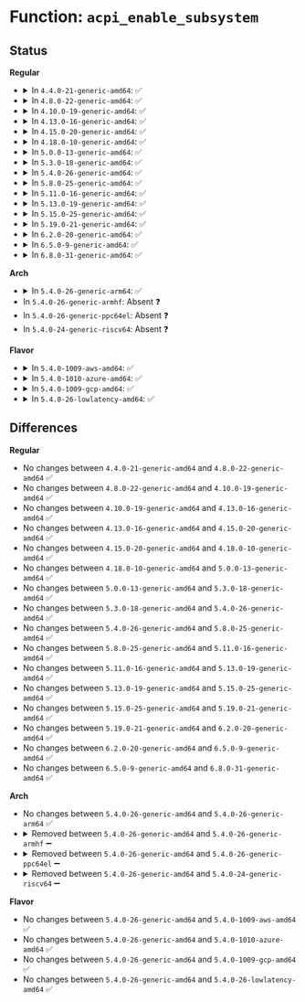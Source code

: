 # Function: <code>acpi_enable_subsystem</code>

## Status
<b>Regular</b>
<ul>
<li>
<details>
<summary>In <code>4.4.0-21-generic-amd64</code>: ✅</summary>

```c
acpi_status acpi_enable_subsystem(u32 flags)
```

```json
{
  "name": "acpi_enable_subsystem",
  "collision_type": "Unique Global",
  "inline_type": "No",
  "funcs": [
    {
      "addr": 18446744071595240943,
      "name": "acpi_enable_subsystem",
      "external": true,
      "loc": "drivers/acpi/acpica/utxfinit.c:144",
      "file": "drivers/acpi/acpica/utxfinit.c",
      "inline": "seen, unknown",
      "caller_inline": [],
      "caller_func": [
        "drivers/acpi/bus.c:acpi_subsystem_init"
      ]
    }
  ],
  "symbols": [
    {
      "addr": 18446744071595240943,
      "name": "acpi_enable_subsystem",
      "section": ".init.text",
      "bind": "STB_GLOBAL",
      "size": 147
    }
  ]
}
```
</details>
</li>
<li>
<details>
<summary>In <code>4.8.0-22-generic-amd64</code>: ✅</summary>

```c
acpi_status acpi_enable_subsystem(u32 flags)
```

```json
{
  "name": "acpi_enable_subsystem",
  "collision_type": "Unique Global",
  "inline_type": "No",
  "funcs": [
    {
      "addr": 18446744071595422024,
      "name": "acpi_enable_subsystem",
      "external": true,
      "loc": "drivers/acpi/acpica/utxfinit.c:144",
      "file": "drivers/acpi/acpica/utxfinit.c",
      "inline": "seen, unknown",
      "caller_inline": [],
      "caller_func": [
        "drivers/acpi/bus.c:acpi_subsystem_init"
      ]
    }
  ],
  "symbols": [
    {
      "addr": 18446744071595422024,
      "name": "acpi_enable_subsystem",
      "section": ".init.text",
      "bind": "STB_GLOBAL",
      "size": 138
    }
  ]
}
```
</details>
</li>
<li>
<details>
<summary>In <code>4.10.0-19-generic-amd64</code>: ✅</summary>

```c
acpi_status acpi_enable_subsystem(u32 flags)
```

```json
{
  "name": "acpi_enable_subsystem",
  "collision_type": "Unique Global",
  "inline_type": "No",
  "funcs": [
    {
      "addr": 18446744071595673480,
      "name": "acpi_enable_subsystem",
      "external": true,
      "loc": "drivers/acpi/acpica/utxfinit.c:144",
      "file": "drivers/acpi/acpica/utxfinit.c",
      "inline": "seen, unknown",
      "caller_inline": [],
      "caller_func": [
        "drivers/acpi/bus.c:acpi_subsystem_init"
      ]
    }
  ],
  "symbols": [
    {
      "addr": 18446744071595673480,
      "name": "acpi_enable_subsystem",
      "section": ".init.text",
      "bind": "STB_GLOBAL",
      "size": 138
    }
  ]
}
```
</details>
</li>
<li>
<details>
<summary>In <code>4.13.0-16-generic-amd64</code>: ✅</summary>

```c
acpi_status acpi_enable_subsystem(u32 flags)
```

```json
{
  "name": "acpi_enable_subsystem",
  "collision_type": "Unique Global",
  "inline_type": "No",
  "funcs": [
    {
      "addr": 18446744071596597194,
      "name": "acpi_enable_subsystem",
      "external": true,
      "loc": "drivers/acpi/acpica/utxfinit.c:144",
      "file": "drivers/acpi/acpica/utxfinit.c",
      "inline": "seen, unknown",
      "caller_inline": [],
      "caller_func": [
        "drivers/acpi/bus.c:acpi_subsystem_init"
      ]
    }
  ],
  "symbols": [
    {
      "addr": 18446744071596597194,
      "name": "acpi_enable_subsystem",
      "section": ".init.text",
      "bind": "STB_GLOBAL",
      "size": 143
    }
  ]
}
```
</details>
</li>
<li>
<details>
<summary>In <code>4.15.0-20-generic-amd64</code>: ✅</summary>

```c
acpi_status acpi_enable_subsystem(u32 flags)
```

```json
{
  "name": "acpi_enable_subsystem",
  "collision_type": "Unique Global",
  "inline_type": "No",
  "funcs": [
    {
      "addr": 18446744071602926824,
      "name": "acpi_enable_subsystem",
      "external": true,
      "loc": "drivers/acpi/acpica/utxfinit.c:144",
      "file": "drivers/acpi/acpica/utxfinit.c",
      "inline": "seen, unknown",
      "caller_inline": [],
      "caller_func": [
        "drivers/acpi/bus.c:acpi_subsystem_init"
      ]
    }
  ],
  "symbols": [
    {
      "addr": 18446744071602926824,
      "name": "acpi_enable_subsystem",
      "section": ".init.text",
      "bind": "STB_GLOBAL",
      "size": 530
    }
  ]
}
```
</details>
</li>
<li>
<details>
<summary>In <code>4.18.0-10-generic-amd64</code>: ✅</summary>

```c
acpi_status acpi_enable_subsystem(u32 flags)
```

```json
{
  "name": "acpi_enable_subsystem",
  "collision_type": "Unique Global",
  "inline_type": "No",
  "funcs": [
    {
      "addr": 18446744071603098957,
      "name": "acpi_enable_subsystem",
      "external": true,
      "loc": "drivers/acpi/acpica/utxfinit.c:110",
      "file": "drivers/acpi/acpica/utxfinit.c",
      "inline": "seen, unknown",
      "caller_inline": [],
      "caller_func": [
        "drivers/acpi/bus.c:acpi_init",
        "drivers/acpi/bus.c:acpi_subsystem_init"
      ]
    }
  ],
  "symbols": [
    {
      "addr": 18446744071603098957,
      "name": "acpi_enable_subsystem",
      "section": ".init.text",
      "bind": "STB_GLOBAL",
      "size": 530
    }
  ]
}
```
</details>
</li>
<li>
<details>
<summary>In <code>5.0.0-13-generic-amd64</code>: ✅</summary>

```c
acpi_status acpi_enable_subsystem(u32 flags)
```

```json
{
  "name": "acpi_enable_subsystem",
  "collision_type": "Unique Global",
  "inline_type": "No",
  "funcs": [
    {
      "addr": 18446744071604901472,
      "name": "acpi_enable_subsystem",
      "external": true,
      "loc": "drivers/acpi/acpica/utxfinit.c:110",
      "file": "drivers/acpi/acpica/utxfinit.c",
      "inline": "seen, unknown",
      "caller_inline": [],
      "caller_func": [
        "drivers/acpi/bus.c:acpi_init",
        "drivers/acpi/bus.c:acpi_subsystem_init"
      ]
    }
  ],
  "symbols": [
    {
      "addr": 18446744071604901472,
      "name": "acpi_enable_subsystem",
      "section": ".init.text",
      "bind": "STB_GLOBAL",
      "size": 530
    }
  ]
}
```
</details>
</li>
<li>
<details>
<summary>In <code>5.3.0-18-generic-amd64</code>: ✅</summary>

```c
acpi_status acpi_enable_subsystem(u32 flags)
```

```json
{
  "name": "acpi_enable_subsystem",
  "collision_type": "Unique Global",
  "inline_type": "No",
  "funcs": [
    {
      "addr": 18446744071605007532,
      "name": "acpi_enable_subsystem",
      "external": true,
      "loc": "drivers/acpi/acpica/utxfinit.c:110",
      "file": "drivers/acpi/acpica/utxfinit.c",
      "inline": "seen, unknown",
      "caller_inline": [],
      "caller_func": [
        "drivers/acpi/bus.c:acpi_init",
        "drivers/acpi/bus.c:acpi_subsystem_init"
      ]
    }
  ],
  "symbols": [
    {
      "addr": 18446744071605007532,
      "name": "acpi_enable_subsystem",
      "section": ".init.text",
      "bind": "STB_GLOBAL",
      "size": 531
    }
  ]
}
```
</details>
</li>
<li>
<details>
<summary>In <code>5.4.0-26-generic-amd64</code>: ✅</summary>

```c
acpi_status acpi_enable_subsystem(u32 flags)
```

```json
{
  "name": "acpi_enable_subsystem",
  "collision_type": "Unique Global",
  "inline_type": "No",
  "funcs": [
    {
      "addr": 18446744071605044918,
      "name": "acpi_enable_subsystem",
      "external": true,
      "loc": "drivers/acpi/acpica/utxfinit.c:110",
      "file": "drivers/acpi/acpica/utxfinit.c",
      "inline": "seen, unknown",
      "caller_inline": [],
      "caller_func": [
        "drivers/acpi/bus.c:acpi_init",
        "drivers/acpi/bus.c:acpi_subsystem_init"
      ]
    }
  ],
  "symbols": [
    {
      "addr": 18446744071605044918,
      "name": "acpi_enable_subsystem",
      "section": ".init.text",
      "bind": "STB_GLOBAL",
      "size": 531
    }
  ]
}
```
</details>
</li>
<li>
<details>
<summary>In <code>5.8.0-25-generic-amd64</code>: ✅</summary>

```c
acpi_status acpi_enable_subsystem(u32 flags)
```

```json
{
  "name": "acpi_enable_subsystem",
  "collision_type": "Unique Global",
  "inline_type": "No",
  "funcs": [
    {
      "addr": 18446744071609331453,
      "name": "acpi_enable_subsystem",
      "external": true,
      "loc": "drivers/acpi/acpica/utxfinit.c:110",
      "file": "drivers/acpi/acpica/utxfinit.c",
      "inline": "seen, unknown",
      "caller_inline": [],
      "caller_func": [
        "drivers/acpi/bus.c:acpi_bus_init",
        "drivers/acpi/bus.c:acpi_subsystem_init"
      ]
    }
  ],
  "symbols": [
    {
      "addr": 18446744071609331453,
      "name": "acpi_enable_subsystem",
      "section": ".init.text",
      "bind": "STB_GLOBAL",
      "size": 531
    }
  ]
}
```
</details>
</li>
<li>
<details>
<summary>In <code>5.11.0-16-generic-amd64</code>: ✅</summary>

```c
acpi_status acpi_enable_subsystem(u32 flags)
```

```json
{
  "name": "acpi_enable_subsystem",
  "collision_type": "Unique Global",
  "inline_type": "No",
  "funcs": [
    {
      "addr": 18446744071612402129,
      "name": "acpi_enable_subsystem",
      "external": true,
      "loc": "drivers/acpi/acpica/utxfinit.c:110",
      "file": "drivers/acpi/acpica/utxfinit.c",
      "inline": "seen, unknown",
      "caller_inline": [],
      "caller_func": [
        "drivers/acpi/bus.c:acpi_bus_init",
        "drivers/acpi/bus.c:acpi_subsystem_init"
      ]
    }
  ],
  "symbols": [
    {
      "addr": 18446744071612402129,
      "name": "acpi_enable_subsystem",
      "section": ".init.text",
      "bind": "STB_GLOBAL",
      "size": 531
    }
  ]
}
```
</details>
</li>
<li>
<details>
<summary>In <code>5.13.0-19-generic-amd64</code>: ✅</summary>

```c
acpi_status acpi_enable_subsystem(u32 flags)
```

```json
{
  "name": "acpi_enable_subsystem",
  "collision_type": "Unique Global",
  "inline_type": "No",
  "funcs": [
    {
      "addr": 18446744071614544568,
      "name": "acpi_enable_subsystem",
      "external": true,
      "loc": "drivers/acpi/acpica/utxfinit.c:110",
      "file": "drivers/acpi/acpica/utxfinit.c",
      "inline": "seen, unknown",
      "caller_inline": [],
      "caller_func": [
        "drivers/acpi/bus.c:acpi_bus_init",
        "drivers/acpi/bus.c:acpi_subsystem_init"
      ]
    }
  ],
  "symbols": [
    {
      "addr": 18446744071614544568,
      "name": "acpi_enable_subsystem",
      "section": ".init.text",
      "bind": "STB_GLOBAL",
      "size": 531
    }
  ]
}
```
</details>
</li>
<li>
<details>
<summary>In <code>5.15.0-25-generic-amd64</code>: ✅</summary>

```c
acpi_status acpi_enable_subsystem(u32 flags)
```

```json
{
  "name": "acpi_enable_subsystem",
  "collision_type": "Unique Global",
  "inline_type": "No",
  "funcs": [
    {
      "addr": 18446744071615496749,
      "name": "acpi_enable_subsystem",
      "external": true,
      "loc": "drivers/acpi/acpica/utxfinit.c:110",
      "file": "drivers/acpi/acpica/utxfinit.c",
      "inline": "seen, unknown",
      "caller_inline": [],
      "caller_func": [
        "drivers/acpi/bus.c:acpi_bus_init",
        "drivers/acpi/bus.c:acpi_subsystem_init"
      ]
    }
  ],
  "symbols": [
    {
      "addr": 18446744071615496749,
      "name": "acpi_enable_subsystem",
      "section": ".init.text",
      "bind": "STB_GLOBAL",
      "size": 531
    }
  ]
}
```
</details>
</li>
<li>
<details>
<summary>In <code>5.19.0-21-generic-amd64</code>: ✅</summary>

```c
acpi_status acpi_enable_subsystem(u32 flags)
```

```json
{
  "name": "acpi_enable_subsystem",
  "collision_type": "Unique Global",
  "inline_type": "No",
  "funcs": [
    {
      "addr": 18446744071617299717,
      "name": "acpi_enable_subsystem",
      "external": true,
      "loc": "drivers/acpi/acpica/utxfinit.c:110",
      "file": "drivers/acpi/acpica/utxfinit.c",
      "inline": "seen, unknown",
      "caller_inline": [],
      "caller_func": [
        "drivers/acpi/bus.c:acpi_bus_init",
        "drivers/acpi/bus.c:acpi_subsystem_init"
      ]
    }
  ],
  "symbols": [
    {
      "addr": 18446744071617299717,
      "name": "acpi_enable_subsystem",
      "section": ".init.text",
      "bind": "STB_GLOBAL",
      "size": 548
    }
  ]
}
```
</details>
</li>
<li>
<details>
<summary>In <code>6.2.0-20-generic-amd64</code>: ✅</summary>

```c
acpi_status acpi_enable_subsystem(u32 flags)
```

```json
{
  "name": "acpi_enable_subsystem",
  "collision_type": "Unique Global",
  "inline_type": "No",
  "funcs": [
    {
      "addr": 18446744071628017040,
      "name": "acpi_enable_subsystem",
      "external": true,
      "loc": "drivers/acpi/acpica/utxfinit.c:110",
      "file": "drivers/acpi/acpica/utxfinit.c",
      "inline": "seen, unknown",
      "caller_inline": [],
      "caller_func": [
        "drivers/acpi/bus.c:acpi_bus_init",
        "drivers/acpi/bus.c:acpi_subsystem_init"
      ]
    }
  ],
  "symbols": [
    {
      "addr": 18446744071628017040,
      "name": "acpi_enable_subsystem",
      "section": ".init.text",
      "bind": "STB_GLOBAL",
      "size": 667
    }
  ]
}
```
</details>
</li>
<li>
<details>
<summary>In <code>6.5.0-9-generic-amd64</code>: ✅</summary>

```c
acpi_status acpi_enable_subsystem(u32 flags)
```

```json
{
  "name": "acpi_enable_subsystem",
  "collision_type": "Unique Global",
  "inline_type": "No",
  "funcs": [
    {
      "addr": 18446744071619782512,
      "name": "acpi_enable_subsystem",
      "external": true,
      "loc": "drivers/acpi/acpica/utxfinit.c:110",
      "file": "drivers/acpi/acpica/utxfinit.c",
      "inline": "seen, unknown",
      "caller_inline": [],
      "caller_func": [
        "drivers/acpi/bus.c:acpi_bus_init",
        "drivers/acpi/bus.c:acpi_subsystem_init"
      ]
    }
  ],
  "symbols": [
    {
      "addr": 18446744071619782512,
      "name": "acpi_enable_subsystem",
      "section": ".init.text",
      "bind": "STB_GLOBAL",
      "size": 667
    }
  ]
}
```
</details>
</li>
<li>
<details>
<summary>In <code>6.8.0-31-generic-amd64</code>: ✅</summary>

```c
acpi_status acpi_enable_subsystem(u32 flags)
```

```json
{
  "name": "acpi_enable_subsystem",
  "collision_type": "Unique Global",
  "inline_type": "No",
  "funcs": [
    {
      "addr": 18446744071622089728,
      "name": "acpi_enable_subsystem",
      "external": true,
      "loc": "drivers/acpi/acpica/utxfinit.c:110",
      "file": "drivers/acpi/acpica/utxfinit.c",
      "inline": "seen, unknown",
      "caller_inline": [],
      "caller_func": [
        "drivers/acpi/bus.c:acpi_bus_init",
        "drivers/acpi/bus.c:acpi_subsystem_init"
      ]
    }
  ],
  "symbols": [
    {
      "addr": 18446744071622089728,
      "name": "acpi_enable_subsystem",
      "section": ".init.text",
      "bind": "STB_GLOBAL",
      "size": 667
    }
  ]
}
```
</details>
</li>
</ul>
<b>Arch</b>
<ul>
<li>
<details>
<summary>In <code>5.4.0-26-generic-arm64</code>: ✅</summary>

```c
acpi_status acpi_enable_subsystem(u32 flags)
```

```json
{
  "name": "acpi_enable_subsystem",
  "collision_type": "Unique Global",
  "inline_type": "No",
  "funcs": [
    {
      "addr": 18446603336511124308,
      "name": "acpi_enable_subsystem",
      "external": true,
      "loc": "drivers/acpi/acpica/utxfinit.c:110",
      "file": "drivers/acpi/acpica/utxfinit.c",
      "inline": "seen, unknown",
      "caller_inline": [],
      "caller_func": [
        "drivers/acpi/bus.c:acpi_init",
        "drivers/acpi/bus.c:acpi_subsystem_init"
      ]
    }
  ],
  "symbols": [
    {
      "addr": 18446603336511124308,
      "name": "acpi_enable_subsystem",
      "section": ".init.text",
      "bind": "STB_GLOBAL",
      "size": 36
    }
  ]
}
```
</details>
</li>
<li>
In <code>5.4.0-26-generic-armhf</code>: Absent ❓
</li>
<li>
In <code>5.4.0-26-generic-ppc64el</code>: Absent ❓
</li>
<li>
In <code>5.4.0-24-generic-riscv64</code>: Absent ❓
</li>
</ul>
<b>Flavor</b>
<ul>
<li>
<details>
<summary>In <code>5.4.0-1009-aws-amd64</code>: ✅</summary>

```c
acpi_status acpi_enable_subsystem(u32 flags)
```

```json
{
  "name": "acpi_enable_subsystem",
  "collision_type": "Unique Global",
  "inline_type": "No",
  "funcs": [
    {
      "addr": 18446744071604948574,
      "name": "acpi_enable_subsystem",
      "external": true,
      "loc": "drivers/acpi/acpica/utxfinit.c:110",
      "file": "drivers/acpi/acpica/utxfinit.c",
      "inline": "seen, unknown",
      "caller_inline": [],
      "caller_func": [
        "drivers/acpi/bus.c:acpi_init",
        "drivers/acpi/bus.c:acpi_subsystem_init"
      ]
    }
  ],
  "symbols": [
    {
      "addr": 18446744071604948574,
      "name": "acpi_enable_subsystem",
      "section": ".init.text",
      "bind": "STB_GLOBAL",
      "size": 143
    }
  ]
}
```
</details>
</li>
<li>
<details>
<summary>In <code>5.4.0-1010-azure-amd64</code>: ✅</summary>

```c
acpi_status acpi_enable_subsystem(u32 flags)
```

```json
{
  "name": "acpi_enable_subsystem",
  "collision_type": "Unique Global",
  "inline_type": "No",
  "funcs": [
    {
      "addr": 18446744071604915973,
      "name": "acpi_enable_subsystem",
      "external": true,
      "loc": "drivers/acpi/acpica/utxfinit.c:110",
      "file": "drivers/acpi/acpica/utxfinit.c",
      "inline": "seen, unknown",
      "caller_inline": [],
      "caller_func": [
        "drivers/acpi/bus.c:acpi_init",
        "drivers/acpi/bus.c:acpi_subsystem_init"
      ]
    }
  ],
  "symbols": [
    {
      "addr": 18446744071604915973,
      "name": "acpi_enable_subsystem",
      "section": ".init.text",
      "bind": "STB_GLOBAL",
      "size": 143
    }
  ]
}
```
</details>
</li>
<li>
<details>
<summary>In <code>5.4.0-1009-gcp-amd64</code>: ✅</summary>

```c
acpi_status acpi_enable_subsystem(u32 flags)
```

```json
{
  "name": "acpi_enable_subsystem",
  "collision_type": "Unique Global",
  "inline_type": "No",
  "funcs": [
    {
      "addr": 18446744071605027506,
      "name": "acpi_enable_subsystem",
      "external": true,
      "loc": "drivers/acpi/acpica/utxfinit.c:110",
      "file": "drivers/acpi/acpica/utxfinit.c",
      "inline": "seen, unknown",
      "caller_inline": [],
      "caller_func": [
        "drivers/acpi/bus.c:acpi_init",
        "drivers/acpi/bus.c:acpi_subsystem_init"
      ]
    }
  ],
  "symbols": [
    {
      "addr": 18446744071605027506,
      "name": "acpi_enable_subsystem",
      "section": ".init.text",
      "bind": "STB_GLOBAL",
      "size": 531
    }
  ]
}
```
</details>
</li>
<li>
<details>
<summary>In <code>5.4.0-26-lowlatency-amd64</code>: ✅</summary>

```c
acpi_status acpi_enable_subsystem(u32 flags)
```

```json
{
  "name": "acpi_enable_subsystem",
  "collision_type": "Unique Global",
  "inline_type": "No",
  "funcs": [
    {
      "addr": 18446744071605049098,
      "name": "acpi_enable_subsystem",
      "external": true,
      "loc": "drivers/acpi/acpica/utxfinit.c:110",
      "file": "drivers/acpi/acpica/utxfinit.c",
      "inline": "seen, unknown",
      "caller_inline": [],
      "caller_func": [
        "drivers/acpi/bus.c:acpi_init",
        "drivers/acpi/bus.c:acpi_subsystem_init"
      ]
    }
  ],
  "symbols": [
    {
      "addr": 18446744071605049098,
      "name": "acpi_enable_subsystem",
      "section": ".init.text",
      "bind": "STB_GLOBAL",
      "size": 531
    }
  ]
}
```
</details>
</li>
</ul>

## Differences
<b>Regular</b>
<ul>
<li>
No changes between <code>4.4.0-21-generic-amd64</code> and <code>4.8.0-22-generic-amd64</code> ✅
</li>
<li>
No changes between <code>4.8.0-22-generic-amd64</code> and <code>4.10.0-19-generic-amd64</code> ✅
</li>
<li>
No changes between <code>4.10.0-19-generic-amd64</code> and <code>4.13.0-16-generic-amd64</code> ✅
</li>
<li>
No changes between <code>4.13.0-16-generic-amd64</code> and <code>4.15.0-20-generic-amd64</code> ✅
</li>
<li>
No changes between <code>4.15.0-20-generic-amd64</code> and <code>4.18.0-10-generic-amd64</code> ✅
</li>
<li>
No changes between <code>4.18.0-10-generic-amd64</code> and <code>5.0.0-13-generic-amd64</code> ✅
</li>
<li>
No changes between <code>5.0.0-13-generic-amd64</code> and <code>5.3.0-18-generic-amd64</code> ✅
</li>
<li>
No changes between <code>5.3.0-18-generic-amd64</code> and <code>5.4.0-26-generic-amd64</code> ✅
</li>
<li>
No changes between <code>5.4.0-26-generic-amd64</code> and <code>5.8.0-25-generic-amd64</code> ✅
</li>
<li>
No changes between <code>5.8.0-25-generic-amd64</code> and <code>5.11.0-16-generic-amd64</code> ✅
</li>
<li>
No changes between <code>5.11.0-16-generic-amd64</code> and <code>5.13.0-19-generic-amd64</code> ✅
</li>
<li>
No changes between <code>5.13.0-19-generic-amd64</code> and <code>5.15.0-25-generic-amd64</code> ✅
</li>
<li>
No changes between <code>5.15.0-25-generic-amd64</code> and <code>5.19.0-21-generic-amd64</code> ✅
</li>
<li>
No changes between <code>5.19.0-21-generic-amd64</code> and <code>6.2.0-20-generic-amd64</code> ✅
</li>
<li>
No changes between <code>6.2.0-20-generic-amd64</code> and <code>6.5.0-9-generic-amd64</code> ✅
</li>
<li>
No changes between <code>6.5.0-9-generic-amd64</code> and <code>6.8.0-31-generic-amd64</code> ✅
</li>
</ul>
<b>Arch</b>
<ul>
<li>
No changes between <code>5.4.0-26-generic-amd64</code> and <code>5.4.0-26-generic-arm64</code> ✅
</li>
<li>
<details>
<summary>Removed between <code>5.4.0-26-generic-amd64</code> and <code>5.4.0-26-generic-armhf</code> ➖</summary>

```c
acpi_status acpi_enable_subsystem(u32 flags)
```
</details>
</li>
<li>
<details>
<summary>Removed between <code>5.4.0-26-generic-amd64</code> and <code>5.4.0-26-generic-ppc64el</code> ➖</summary>

```c
acpi_status acpi_enable_subsystem(u32 flags)
```
</details>
</li>
<li>
<details>
<summary>Removed between <code>5.4.0-26-generic-amd64</code> and <code>5.4.0-24-generic-riscv64</code> ➖</summary>

```c
acpi_status acpi_enable_subsystem(u32 flags)
```
</details>
</li>
</ul>
<b>Flavor</b>
<ul>
<li>
No changes between <code>5.4.0-26-generic-amd64</code> and <code>5.4.0-1009-aws-amd64</code> ✅
</li>
<li>
No changes between <code>5.4.0-26-generic-amd64</code> and <code>5.4.0-1010-azure-amd64</code> ✅
</li>
<li>
No changes between <code>5.4.0-26-generic-amd64</code> and <code>5.4.0-1009-gcp-amd64</code> ✅
</li>
<li>
No changes between <code>5.4.0-26-generic-amd64</code> and <code>5.4.0-26-lowlatency-amd64</code> ✅
</li>
</ul>
